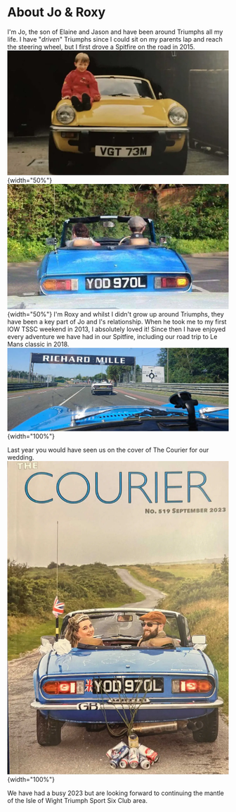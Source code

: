 # About Jo & Roxy

I'm Jo, the son of Elaine and Jason and have been around Triumphs all my life.
I have "*driven*" Triumphs since I could sit on my parents lap and reach the steering wheel, but I first drove a Spitfire on the road in 2015.
![Jo sat on a spitfire](/assets/jovgt.webp "Jo sat on a spitfire"){width="50%"}![my first time driving a spitfire](/assets/1stdrive.webp "my first time driving a spitfire"){width="50%"}
I'm Roxy and whilst I didn't grow up around Triumphs, they have been a key part of Jo and I's relationship. When he took me to my first IOW TSSC weekend in 2013, I absolutely loved it! Since then I have enjoyed every adventure we have had in our Spitfire, including our road trip to Le Mans classic in 2018.
![driving at lemans](/assets/lemans.webp){width="100%"}

Last year you would have seen us on the cover of The Courier for our wedding.
![Jo and Roxy in their spitfire on there wedding day](/assets/courier.webp "Jo and Roxy in their spitfire on there wedding day"){width="100%"}

We have had a busy 2023 but are looking forward to continuing the mantle of the Isle of Wight Triumph Sport Six Club area.
